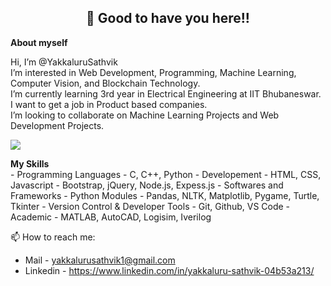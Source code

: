 <h2 align=center>👋 Good to have you here!!</h2>

**About myself**<br>

 Hi, I’m @YakkaluruSathvik <br>
 I’m interested in Web Development, Programming, Machine Learning, Computer Vision, and Blockchain Technology.<br>
 I’m currently learning 3rd year in Electrical Engineering at IIT Bhubaneswar.<br>
 I want to get a job in Product based companies. <br>
 I’m looking to collaborate on Machine Learning Projects and Web Development Projects.<br>

![](https://komarev.com/ghpvc/?username=ysathvik&label=Profile+Views) <br> 

**My Skills**<br>
    - Programming Languages
      - C, C++, Python
    - Developement 
      - HTML, CSS, Javascript
      - Bootstrap, jQuery, Node.js, Expess.js
    - Softwares and Frameworks
      - Python Modules
        - Pandas, NLTK, Matplotlib, Pygame, Turtle, Tkinter
    - Version Control & Developer Tools
      - Git, Github, VS Code
    - Academic
      - MATLAB, AutoCAD, Logisim, Iverilog
    <br>

 📫 How to reach me: <br>
  - Mail - yakkalurusathvik1@gmail.com
  - Linkedin - https://www.linkedin.com/in/yakkaluru-sathvik-04b53a213/

<!---
YakkaluruSathvik/YakkaluruSathvik is a ✨ special ✨ repository because its `README.md` (this file) appears on your GitHub profile.
You can click the Preview link to take a look at your changes.
--->
